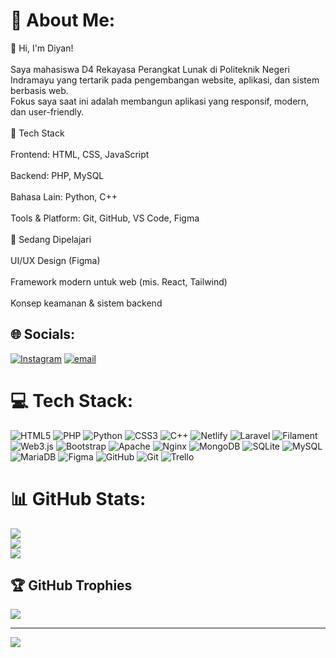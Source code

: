 # 💫 About Me:
👋 Hi, I'm Diyan!<br><br>Saya mahasiswa D4 Rekayasa Perangkat Lunak di Politeknik Negeri Indramayu yang tertarik pada pengembangan website, aplikasi, dan sistem berbasis web.<br>Fokus saya saat ini adalah membangun aplikasi yang responsif, modern, dan user-friendly.<br><br>🔧 Tech Stack<br><br>Frontend: HTML, CSS, JavaScript<br><br>Backend: PHP, MySQL<br><br>Bahasa Lain: Python, C++<br><br>Tools & Platform: Git, GitHub, VS Code, Figma<br><br>🌱 Sedang Dipelajari<br><br>UI/UX Design (Figma)<br><br>Framework modern untuk web (mis. React, Tailwind)<br><br>Konsep keamanan & sistem backend


## 🌐 Socials:
[![Instagram](https://img.shields.io/badge/Instagram-%23E4405F.svg?logo=Instagram&logoColor=white)](https://instagram.com/d1yan.26) [![email](https://img.shields.io/badge/Email-D14836?logo=gmail&logoColor=white)](mailto:yandyn095@gmail.com) 

# 💻 Tech Stack:
![HTML5](https://img.shields.io/badge/html5-%23E34F26.svg?style=for-the-badge&logo=html5&logoColor=white) ![PHP](https://img.shields.io/badge/php-%23777BB4.svg?style=for-the-badge&logo=php&logoColor=white) ![Python](https://img.shields.io/badge/python-3670A0?style=for-the-badge&logo=python&logoColor=ffdd54) ![CSS3](https://img.shields.io/badge/css3-%231572B6.svg?style=for-the-badge&logo=css3&logoColor=white) ![C++](https://img.shields.io/badge/c++-%2300599C.svg?style=for-the-badge&logo=c%2B%2B&logoColor=white) ![Netlify](https://img.shields.io/badge/netlify-%23000000.svg?style=for-the-badge&logo=netlify&logoColor=#00C7B7) ![Laravel](https://img.shields.io/badge/laravel-%23FF2D20.svg?style=for-the-badge&logo=laravel&logoColor=white) ![Filament](https://img.shields.io/badge/Filament-FFAA00?style=for-the-badge&logoColor=%23000000) ![Web3.js](https://img.shields.io/badge/web3.js-F16822?style=for-the-badge&logo=web3.js&logoColor=white) ![Bootstrap](https://img.shields.io/badge/bootstrap-%238511FA.svg?style=for-the-badge&logo=bootstrap&logoColor=white) ![Apache](https://img.shields.io/badge/apache-%23D42029.svg?style=for-the-badge&logo=apache&logoColor=white) ![Nginx](https://img.shields.io/badge/nginx-%23009639.svg?style=for-the-badge&logo=nginx&logoColor=white) ![MongoDB](https://img.shields.io/badge/MongoDB-%234ea94b.svg?style=for-the-badge&logo=mongodb&logoColor=white) ![SQLite](https://img.shields.io/badge/sqlite-%2307405e.svg?style=for-the-badge&logo=sqlite&logoColor=white) ![MySQL](https://img.shields.io/badge/mysql-4479A1.svg?style=for-the-badge&logo=mysql&logoColor=white) ![MariaDB](https://img.shields.io/badge/MariaDB-003545?style=for-the-badge&logo=mariadb&logoColor=white) ![Figma](https://img.shields.io/badge/figma-%23F24E1E.svg?style=for-the-badge&logo=figma&logoColor=white) ![GitHub](https://img.shields.io/badge/github-%23121011.svg?style=for-the-badge&logo=github&logoColor=white) ![Git](https://img.shields.io/badge/git-%23F05033.svg?style=for-the-badge&logo=git&logoColor=white) ![Trello](https://img.shields.io/badge/Trello-%23026AA7.svg?style=for-the-badge&logo=Trello&logoColor=white)
# 📊 GitHub Stats:
![](https://github-readme-stats.vercel.app/api?username=diyan-prog&theme=dark&hide_border=false&include_all_commits=false&count_private=false)<br/>
![](https://nirzak-streak-stats.vercel.app/?user=diyan-prog&theme=dark&hide_border=false)<br/>
![](https://github-readme-stats.vercel.app/api/top-langs/?username=diyan-prog&theme=dark&hide_border=false&include_all_commits=false&count_private=false&layout=compact)

## 🏆 GitHub Trophies
![](https://github-profile-trophy.vercel.app/?username=diyan-prog&theme=radical&no-frame=false&no-bg=true&margin-w=4)

---
[![](https://visitcount.itsvg.in/api?id=diyan-prog&icon=0&color=0)](https://visitcount.itsvg.in)

<!-- Proudly created with GPRM ( https://gprm.itsvg.in ) -->
